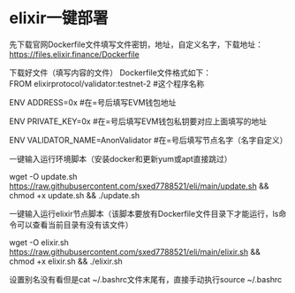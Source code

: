 # elixir一键部署
先下载官网Dockerfile文件填写文件密钥，地址，自定义名字，下载地址：https://files.elixir.finance/Dockerfile

下载好文件（填写内容的文件）
Dockerfile文件格式如下：                  
FROM elixirprotocol/validator:testnet-2  #这个程序名称

ENV ADDRESS=0x                           #在=号后填写EVM钱包地址

ENV PRIVATE_KEY=0x                       #在=号后填写EVM钱包私钥要对应上面填写的地址

ENV VALIDATOR_NAME=AnonValidator         #在=号后填写节点名字（名字自定义）

一键输入运行环境脚本（安装docker和更新yum或apt直接跳过）

wget -O update.sh https://raw.githubusercontent.com/sxed7788521/eli/main/update.sh && chmod +x update.sh && ./update.sh

一键输入运行elixir节点脚本（该脚本要放有Dockerfile文件目录下才能运行，ls命令可以查看当前目录有没有该文件）

wget -O elixir.sh https://raw.githubusercontent.com/sxed7788521/eli/main/elixir.sh && chmod +x elixir.sh && ./elixir.sh

设置别名没有看但是cat ~/.bashrc文件末尾有，直接手动执行source ~/.bashrc
